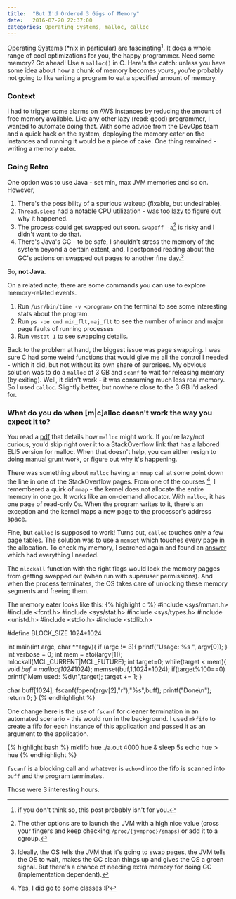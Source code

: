 ```yaml
---
title:  "But I'd Ordered 3 Gigs of Memory"
date:   2016-07-20 22:37:00
categories: Operating Systems, malloc, calloc
---
```


Operating Systems (*nix in particular) are fascinating[^1]. It does a whole range of cool optimizations for you, the happy programmer. Need some memory? Go ahead! Use a `malloc()` in C. Here's the catch: unless you have some idea about how a chunk of memory becomes _yours_, you're probably not going to like writing a program to eat a specified amount of memory.

### Context
I had to trigger some alarms on AWS instances by reducing the amount of free memory available. Like any other lazy (read: good) programmer, I wanted to automate doing that. With some advice from the DevOps team and a quick hack on the system, deploying the memory eater on the instances and running it would be a piece of cake. One thing remained - writing a memory eater.

### Going Retro
One option was to use Java - set min, max JVM memories and so on. However, 
1. There's the possibility of a spurious wakeup (fixable, but undesirable). 
2. `Thread.sleep` had a notable CPU utilization - was too lazy to figure out why it happened.
3. The process could get swapped out soon. `swapoff -a`[^2] is risky and I didn't want to do that.
4. There's Java's GC - to be safe, I shouldn't stress the memory of the system beyond a certain extent, and, I postponed reading about the GC's actions on swapped out pages to another fine day.[^3]

So, **not Java**.

On a related note, there are some commands you can use to explore memory-related events.

1. Run `/usr/bin/time -v <program>` on the terminal to see some interesting stats about the program. 
2. Run `ps -oe cmd min_flt,maj_flt` to see the number of minor and major page faults of running processes
3. Run `vmstat 1` to see swapping details.

Back to the problem at hand, the biggest issue was page swapping. I was sure C had some weird functions that would give me all the control I needed - which it did, but not without its own share of surprises. My obvious solution was to do a `malloc` of 3 GB and `scanf` to wait for releasing memory (by exiting). Well, it didn't work - it was consuming much less real memory. So I used `calloc`. Slightly better, but nowhere close to the 3 GB I'd asked for.

### What do you do when [m|c]alloc doesn't work the way you expect it to?

You read a [pdf](http://www.inf.udec.cl/~leo/Malloc_tutorial.pdf) that details how `malloc` might work. If you're lazy/not curious, you'd skip right over it to a StackOverflow link that has a labored ELI5 version for malloc. When that doesn't help, you can either resign to doing manual grunt work, or figure out why it's happening.

There was something about `malloc` having an `mmap` call at some point down the line in one of the StackOverflow pages. From one of the courses [^4], I remembered a quirk of `mmap` - the kernel does not allocate the entire memory in one go. It works like an on-demand allocator. With `malloc`, it has one page of read-only 0s. When the program writes to it, there's an exception and the kernel maps a new page to the processor's address space. 

Fine, but `calloc` is supposed to work! Turns out, `calloc` touches only a few page tables. The solution was to use a `memset` which touches every page in the allocation. To check my memory, I searched again and found an [answer](http://stackoverflow.com/questions/2688466/why-mallocmemset-is-slower-than-calloc) which had everything I needed. 

The `mlockall` function with the right flags would lock the memory pagges from getting swapped out (when run with superuser permissions). And when the process terminates, the OS takes care of unlocking these memory segments and freeing them.

The memory eater looks like this:
{% highlight c %}
#include <sys/mman.h>
#include <fcntl.h>
#include <sys/stat.h>
#include <sys/types.h>
#include <unistd.h>
#include <stdio.h>
#include <stdlib.h>

#define BLOCK_SIZE 1024*1024

int main(int argc, char **argv){
 if (argc != 3){
  printf("Usage: %s <mem in MB> <fifoPath>", argv[0]);
 }
 int verbose = 0;
 int mem = atoi(argv[1]);
 mlockall(MCL_CURRENT|MCL_FUTURE);
 int target=0;
 while(target < mem){
  void *buf = malloc(1024*1024);
  memset(buf,1,1024*1024);
  if(target%100==0) printf("Mem used: %d\n",target);
  target += 1;
 }

 char buff[1024];
 fscanf(fopen(argv[2],"r"),"%s",buff);
 printf("Done\n");
 return 0;
}
{% endhighlight %}

One change here is the use of `fscanf` for cleaner termination in an automated scenario - this would run in the background. I used `mkfifo` to create a fifo for each instance of this application and passed it as an argument to the application.

{% highlight bash %}
mkfifo hue
./a.out 4000 hue &
sleep 5s
echo hue > hue
{% endhighlight %}

`fscanf` is a blocking call and whatever is `echo`-d into the fifo is scanned into `buff` and the program terminates.

Those were 3 interesting hours.

[^1]: if you don't think so, this post probably isn't for you.

[^2]: The other options are to launch the JVM with a high nice value (cross your fingers and keep checking `/proc/{jvmproc}/smaps`) or add it to a cgroup.

[^3]: Ideally, the OS tells the JVM that it's going to swap pages, the JVM tells the OS to wait, makes the GC clean things up and gives the OS a green signal. But there's a chance of needing extra memory for doing GC (implementation dependent).

[^4]: Yes, I did go to some classes :P